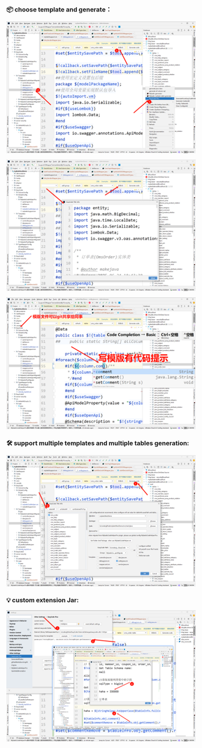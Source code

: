 ### 📦 choose template and generate：

![](https://raw.githubusercontent.com/gejun123456/EasyCode-Plus/main/screenshot/EasyCodePlus1.png)

![](https://raw.githubusercontent.com/gejun123456/EasyCode-Plus/main/screenshot/EasyCodePlus2.png)

![](https://raw.githubusercontent.com/gejun123456/EasyCode-Plus/main/screenshot/EasyCodePlus4.png)


### 🛠️ support multiple templates and multiple tables generation:

![](https://raw.githubusercontent.com/gejun123456/EasyCode-Plus/main/screenshot/EasyCodePlus3.png)

### 💡 custom extension Jar:

![](https://raw.githubusercontent.com/gejun123456/EasyCode-Plus/main/screenshot/useExternalJarFile.png)
